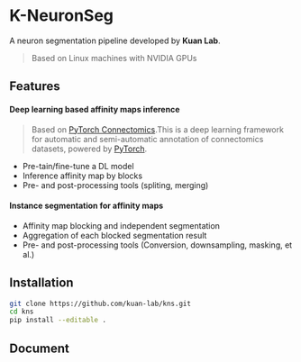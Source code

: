# K-NeuronSeg

A neuron segmentation pipeline developed by **Kuan Lab**.

> Based on Linux machines with NVIDIA GPUs

## Features
#### Deep learning based affinity maps inference
> Based on [PyTorch Connectomics](https://connectomics.readthedocs.io/en/latest/index.html).This is a deep learning framework for automatic and semi-automatic annotation of connectomics datasets, powered by [PyTorch](https://pytorch.org/).
- Pre-tain/fine-tune a DL model   
- Inference affinity map by blocks 
- Pre- and post-processing tools (spliting, merging)

#### Instance segmentation for affinity maps
- Affinity map blocking and independent segmentation  
- Aggregation of each blocked segmentation result 
- Pre- and post-processing tools (Conversion, downsampling, masking, et al.)

## Installation

```bash
git clone https://github.com/kuan-lab/kns.git
cd kns
pip install --editable .
```

## Document


